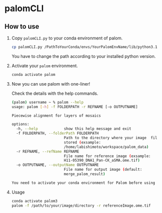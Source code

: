 # palomCLI

## How to use

1. Copy `palomCLI.py` to your conda environment of palom.

    ```sh
    cp palomCLI.py /PathToYourConda/envs/YourPalomEnvName/lib/python3.10/site-packages/palom/cli/palomCLI.py
    ```

    You have to change the path according to your installed python version.

1. Activate your `palom` environment.

    ```sh
    conda activate palom
    ```

1. Now you can use palom with one-liner!

    Check the details with the help commands.

    ```sh
    (palom) username ~ % palom --help
    usage: palom [-h] -f FOLDERPATH -r REFNAME [-o OUTPUTNAME]

    Piecewise alignment for layers of mosaics

    options:
      -h, --help            show this help message and exit
      -f FOLDERPATH, --folderPath FOLDERPATH
                            Path to the directory where your image  files are
                            stored (exsample:
                            /home/labishimoto/workspace/palom_data)
      -r REFNAME, --refName REFNAME
                            File name for reference image (exsample:
                            H11-05390_DNA1_Pan-CK_aSMA.ome.tif)
      -o OUTPUTNAME, --outputName OUTPUTNAME
                            File name for output image (default:
                            merge_palom_result)

    You need to activate your conda environment for Palom before using ME
    ```

1. Usage

    ```sh
    conda activate palom3
    palom -f /path/to/your/image/directory -r referenceImage.ome.tif
    ```
